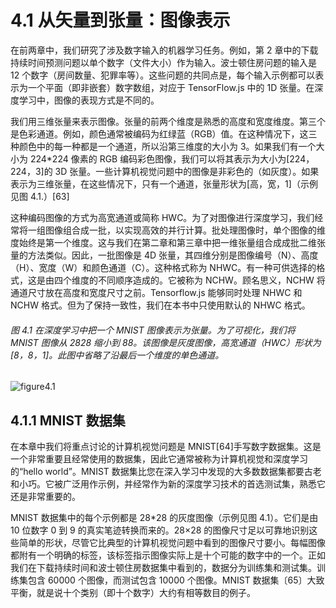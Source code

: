 # 4.1 从矢量到张量：图像表示

在前两章中，我们研究了涉及数字输入的机器学习任务。例如，第 2 章中的下载持续时间预测问题以单个数字（文件大小）作为输入。波士顿住房问题的输入是 12 个数字（房间数量、犯罪率等）。这些问题的共同点是，每个输入示例都可以表示为一个平面（即非嵌套）数字数组，对应于 TensorFlow.js 中的 1D 张量。在深度学习中，图像的表现方式是不同的。

我们用三维张量来表示图像。张量的前两个维度是熟悉的高度和宽度维度。第三个是色彩通道。例如，颜色通常被编码为红绿蓝（RGB）值。在这种情况下，这三种颜色中的每一种都是一个通道，所以沿第三维度的大小为 3。如果我们有一个大小为 224\*224 像素的 RGB 编码彩色图像，我们可以将其表示为大小为[224，224，3]的 3D 张量。一些计算机视觉问题中的图像是非彩色的（如灰度）。如果表示为三维张量，在这些情况下，只有一个通道，张量形状为[高，宽，1]（示例见图 4.1.）[63]

这种编码图像的方式为高宽通道或简称 HWC。为了对图像进行深度学习，我们经常将一组图像组合成一批，以实现高效的并行计算。批处理图像时，单个图像的维度始终是第一个维度。这与我们在第二章和第三章中把一维张量组合成成批二维张量的方法类似。因此，一批图像是 4D 张量，其四维分别是图像编号（N）、高度（H）、宽度（W）和颜色通道（C）。这种格式称为 NHWC。有一种可供选择的格式，这是由四个维度的不同顺序造成的。它被称为 NCHW。顾名思义，NCHW 将通道尺寸放在高度和宽度尺寸之前。Tensorflow.js 能够同时处理 NHWC 和 NCHW 格式。但为了保持一致性，我们在本书中只使用默认的 NHWC 格式。

###### 图 4.1 在深度学习中把一个 MNIST 图像表示为张量。为了可视化，我们将 MNIST 图像从 28*28 缩小到 8*8。该图像是灰度图像，高宽通道（HWC）形状为[8，8，1]。此图中省略了沿最后一个维度的单色通道。

  <img :src="$withBase('/convolution/4.1.png')" alt="figure4.1"/>

## 4.1.1 MNIST 数据集

在本章中我们将重点讨论的计算机视觉问题是 MNIST[64]手写数字数据集。这是一个非常重要且经常使用的数据集，因此它通常被称为计算机视觉和深度学习的“hello world”。MNIST 数据集比您在深入学习中发现的大多数数据集都要古老和小巧。它被广泛用作示例，并经常作为新的深度学习技术的首选测试集，熟悉它还是非常重要的。

MNIST 数据集中的每个示例都是 28\*28 的灰度图像（示例见图 4.1）。它们是由 10 位数字 0 到 9 的真实笔迹转换而来的。28×28 的图像尺寸足以可靠地识别这些简单的形状，尽管它比典型的计算机视觉问题中看到的图像尺寸要小。每幅图像都附有一个明确的标签，该标签指示图像实际上是十个可能的数字中的一个。正如我们在下载持续时间和波士顿住房数据集中看到的，数据分为训练集和测试集。训练集包含 60000 个图像，而测试包含 10000 个图像。MNIST 数据集〔65〕大致平衡，就是说十个类别（即十个数字）大约有相等数目的例子。
